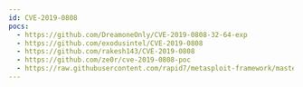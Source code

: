 ```yaml
---
id: CVE-2019-0808
pocs:
  - https://github.com/DreamoneOnly/CVE-2019-0808-32-64-exp
  - https://github.com/exodusintel/CVE-2019-0808
  - https://github.com/rakesh143/CVE-2019-0808
  - https://github.com/ze0r/cve-2019-0808-poc
  - https://raw.githubusercontent.com/rapid7/metasploit-framework/master/modules/exploits/windows/local/ntusermndragover.rb
---
```


